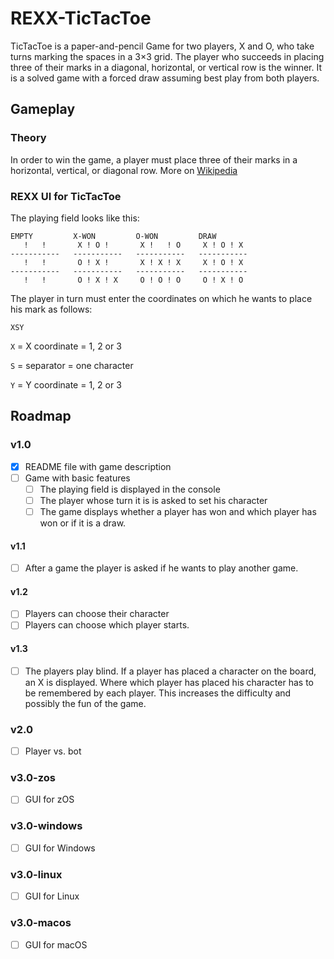 # REXX-TicTacToe
TicTacToe is a paper-and-pencil Game for two players, X and O, who take turns marking the spaces in a 3×3 grid. The player who succeeds in placing three of their marks in a diagonal, horizontal, or vertical row is the winner. It is a solved game with a forced draw assuming best play from both players.

## Gameplay
### Theory
In order to win the game, a player must place three of their marks in a horizontal, vertical, or diagonal row.
More on [Wikipedia](https://en.wikipedia.org/wiki/Tic-tac-toe)

### REXX UI for TicTacToe
The playing field looks like this:
```
EMPTY         X-WON         O-WON         DRAW
   !   !       X ! O !       X !   ! O     X ! O ! X
-----------   -----------   -----------   -----------
   !   !       O ! X !       X ! X ! X     X ! O ! X
-----------   -----------   -----------   -----------
   !   !       O ! X ! X     O ! O ! O     O ! X ! O
```
The player in turn must enter the coordinates on which he wants to place his mark as follows:
```
XSY
```
`X` = X coordinate = 1, 2 or 3

`S` = separator = one character

`Y` = Y coordinate = 1, 2 or 3

## Roadmap
### v1.0
 - [X] README file with game description
 - [ ] Game with basic features
   - [ ] The playing field is displayed in the console
   - [ ] The player whose turn it is is asked to set his character
   - [ ] The game displays whether a player has won and which player has won or if it is a draw.

#### v1.1
 - [ ] After a game the player is asked if he wants to play another game.

#### v1.2
 - [ ] Players can choose their character
 - [ ] Players can choose which player starts.

#### v1.3
 - [ ] The players play blind. If a player has placed a character on the board, an X is displayed. Where which player has placed his character has to be remembered by each player. This increases the difficulty and possibly the fun of the game.

### v2.0
 - [ ] Player vs. bot

### v3.0-zos
 - [ ] GUI for zOS

### v3.0-windows
 - [ ] GUI for Windows

### v3.0-linux
 - [ ] GUI for Linux

### v3.0-macos
 - [ ] GUI for macOS
